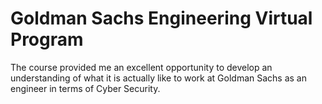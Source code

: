 # Goldman Sachs Engineering Virtual Program
The course provided me an excellent opportunity to develop an understanding of what it is actually like to work at Goldman Sachs as an engineer in terms of Cyber Security.
